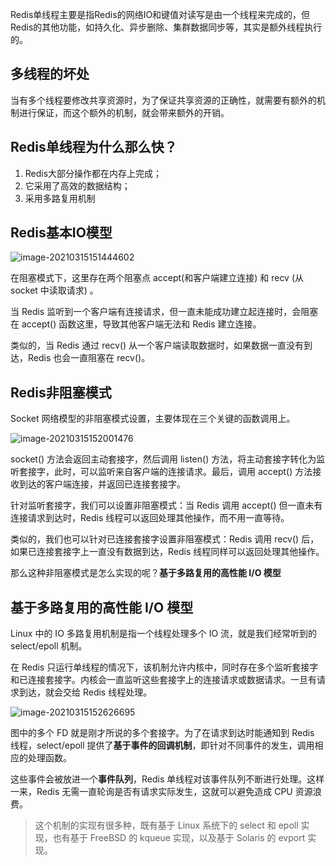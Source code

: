 Redis单线程主要是指Redis的网络IO和键值对读写是由一个线程来完成的，但Redis的其他功能，如持久化、异步删除、集群数据同步等，其实是额外线程执行的。

## 多线程的坏处

当有多个线程要修改共享资源时，为了保证共享资源的正确性，就需要有额外的机制进行保证，而这个额外的机制，就会带来额外的开销。

## Redis单线程为什么那么快？

1. Redis大部分操作都在内存上完成；
2. 它采用了高效的数据结构；
3. 采用多路复用机制

## Redis基本IO模型

![image-20210315151444602](https://img.jooks.cn/img/20210315151444.png)

在阻塞模式下，这里存在两个阻塞点 accept(和客户端建立连接) 和 recv (从 socket 中读取请求) 。

当 Redis 监听到一个客户端有连接请求，但一直未能成功建立起连接时，会阻塞在 accept() 函数这里，导致其他客户端无法和 Redis 建立连接。

类似的，当 Redis 通过 recv() 从一个客户端读取数据时，如果数据一直没有到达，Redis 也会一直阻塞在 recv()。

## Redis非阻塞模式

Socket 网络模型的非阻塞模式设置，主要体现在三个关键的函数调用上。

![image-20210315152001476](https://img.jooks.cn/img/20210315152001.png)

socket() 方法会返回主动套接字，然后调用 listen() 方法，将主动套接字转化为监听套接字，此时，可以监听来自客户端的连接请求。最后，调用 accept() 方法接收到达的客户端连接，并返回已连接套接字。

针对监听套接字，我们可以设置非阻塞模式：当 Redis 调用 accept() 但一直未有连接请求到达时，Redis 线程可以返回处理其他操作，而不用一直等待。

类似的，我们也可以针对已连接套接字设置非阻塞模式：Redis 调用 recv() 后，如果已连接套接字上一直没有数据到达，Redis 线程同样可以返回处理其他操作。

那么这种非阻塞模式是怎么实现的呢？**基于多路复用的高性能 I/O 模型**

## 基于多路复用的高性能 I/O 模型

Linux 中的 IO 多路复用机制是指一个线程处理多个 IO 流，就是我们经常听到的 select/epoll 机制。

在 Redis 只运行单线程的情况下，该机制允许内核中，同时存在多个监听套接字和已连接套接字。内核会一直监听这些套接字上的连接请求或数据请求。一旦有请求到达，就会交给 Redis 线程处理。

![image-20210315152626695](https://img.jooks.cn/img/20210315152626.png)

图中的多个 FD 就是刚才所说的多个套接字。为了在请求到达时能通知到 Redis 线程，select/epoll 提供了**基于事件的回调机制**，即针对不同事件的发生，调用相应的处理函数。

这些事件会被放进一个**事件队列**，Redis 单线程对该事件队列不断进行处理。这样一来，Redis 无需一直轮询是否有请求实际发生，这就可以避免造成 CPU 资源浪费。

> 这个机制的实现有很多种，既有基于 Linux 系统下的 select 和 epoll 实现，也有基于 FreeBSD 的 kqueue 实现，以及基于 Solaris 的 evport 实现。


